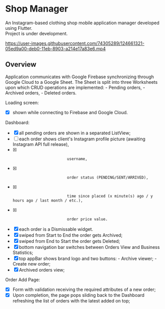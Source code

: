 # Shop Manager

An Instagram-based clothing shop mobile application manager developed using Flutter.\
Project is under development.

https://user-images.githubusercontent.com/74305289/124661321-05ed9a00-deb0-11eb-8903-a214e17a83e6.mp4

## Overview
  
Application communicates with Google Firebase synchronizing through Google Cloud to a Google Sheet.
The Sheet is split into three Worksheets upon which CRUD operations are implemented:
    - Pending orders,
    - Archived orders,
    - Deleted orders.

Loading screen:
  - [X] shown while connecting to Firebase and Google Cloud. 
  
Dashboard: 
  - [X] all pending orders are shown in a separated ListView;
  - [ ] each order shows client's Instagram profile picture (awaiting Instagram API full release),
  - [X]                             username, 
  - [X]                             order status (PENDING/SENT/ARRIVED),
  - [X]                             time since placed (x minute(s) ago / y hours ago / last month / etc.),
  - [X]                             order price value.
  - [X] each order is a Dismissable widget.
  - [X] swiped from Start to End the order gets Archived; 
  - [X] swiped from End to Start the order gets Deleted;
  - [X] bottom navigation bar switches between Orders View and Business Statistics;
  - [X] top appBar shows brand logo and two buttons: 
            - Archive viewer;
            - Create new order;
  - [X] Archived orders view; 
  
Order Add Page:
  - [X] Form with validation receiving the required attributes of a new order;
  - [X] Upon completion, the page pops sliding back to the Dashboard refreshing the list of orders with the latest added on top;
